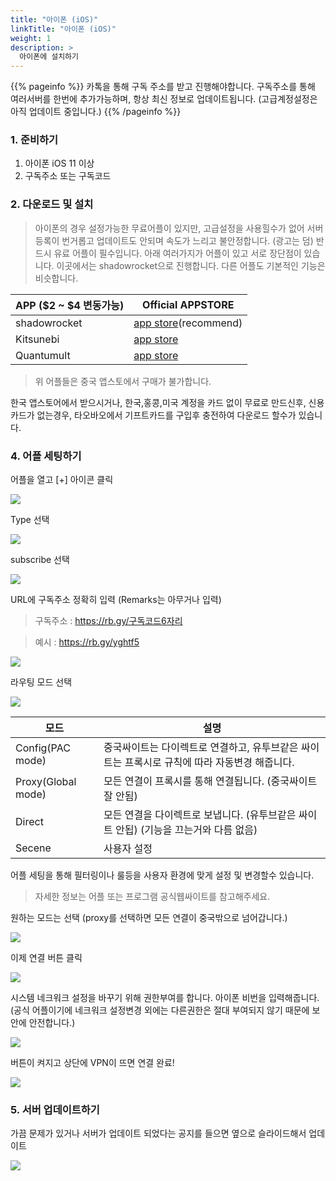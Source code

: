 ```yaml
---
title: "아이폰 (iOS)"
linkTitle: "아이폰 (iOS)"
weight: 1
description: >
  아이폰에 설치하기
---
```


{{% pageinfo %}}
카톡을 통해 구독 주소를 받고 진행해야합니다.
구독주소를 통해 여러서버를 한번에 추가가능하며, 항상 최신 정보로 업데이트됩니다.
(고급계정설정은 아직 업데이트 중입니다.)
{{% /pageinfo %}}


### 1. 준비하기

1. 아이폰 iOS 11 이상
2. 구독주소 또는 구독코드

### 2. 다운로드 및 설치

>아이폰의 경우 설정가능한 무료어플이 있지만, 고급설정을 사용힐수가 없어 서버 등록이 번거롭고 업데이트도 안되며 속도가 느리고 불안정합니다. (광고는 덤)
반드시 유료 어플이 필수입니다. 아래 여러가지가 어플이 있고 서로 장단점이 있습니다. 이곳에서는 shadowrocket으로 진행합니다. 다른 어플도 기본적인 기능은 비슷합니다.

| APP ($2 ~ $4 변동가능)                  | Official APPSTORE   |
|----------------------|------------------------------------|
| shadowrocket   | [app store](https://apps.apple.com/us/app/shadowrocket/id932747118)(recommend)   |
| Kitsunebi       | [app store](https://apps.apple.com/us/app/kitsunebi-proxy-utility/id1446584073)  |
| Quantumult    | [app store](https://apps.apple.com/us/app/quantumult/id1252015438)  |

> 위 어플들은 중국 앱스토에서 구매가 불가합니다.

한국 앱스토어에서 받으시거나, 한국,홍콩,미국 계정을 카드 없이 무료로 만드신후, 신용카드가 없는경우, 타오바오에서 기프트카드를 구입후 충전하여 다운로드 할수가 있습니다.


### 4. 어플 세팅하기

어플을 열고 [+] 아이콘 클릭

![](/img/v2red-ios-05.png)

Type 선택

![](/img/v2red-ios-06.png)

subscribe 선택

![](/img/v2red-ios-07.png)

URL에 구독주소 정확히 입력 (Remarks는 아무거나 입력)

> 구독주소 : https://rb.gy/구독코드6자리

> 예시 : https://rb.gy/yghtf5


![](/img/v2red-ios-08.png)

라우팅 모드 선택

![](/img/v2red-ios-09.png)

| 모드      | 설명         |
|-----------|-----------------|
| Config(PAC mode)  | 중국싸이트는 다이렉트로 연결하고, 유투브같은 싸이트는 프록시로 규칙에 따라 자동변경 해줍니다. |
| Proxy(Global mode)  | 모든 연결이 프록시를 통해 연결됩니다. (중국싸이트 잘 안됨)|
| Direct  | 모든 연결을 다이렉트로 보냅니다. (유투브같은 싸이트 안됩) (기능을 끄는거와 다름 없음) |
| Secene  | 사용자 설정 |
> 
어플 세팅을 통해 필터링이나 룰등을 사용자 환경에 맞게 설정 및 변경할수 있습니다.
> 자세한 정보는 어플 또는 프로그램 공식웹싸이트를 참고해주세요.


원하는 모드는 선택 (proxy를 선택하면 모든 연결이 중국밖으로 넘어갑니다.)


![](/img/v2red-ios-10.png)

이제 연결 버튼 클릭

![](/img/v2red-ios-11.png)

시스템 네크워크 설정을 바꾸기 위해 권한부여를 합니다. 아이폰 비번을 입력해줍니다.(공식 어플이기에 네크워크 설정변경 외에는 다른권한은 절대 부여되지 않기 때문에 보안에 안전합니다.)

![](/img/v2red-ios-12.png)

버튼이 켜지고 상단에 VPN이 뜨면 연결 완료!

![](/img/v2red-ios-13.png)

### 5. 서버 업데이트하기

가끔 문제가 있거나 서버가 업데이트 되었다는 공지를 들으면 옆으로 슬라이드해서 업데이트 

![](/img/v2red-ios-14.png)






